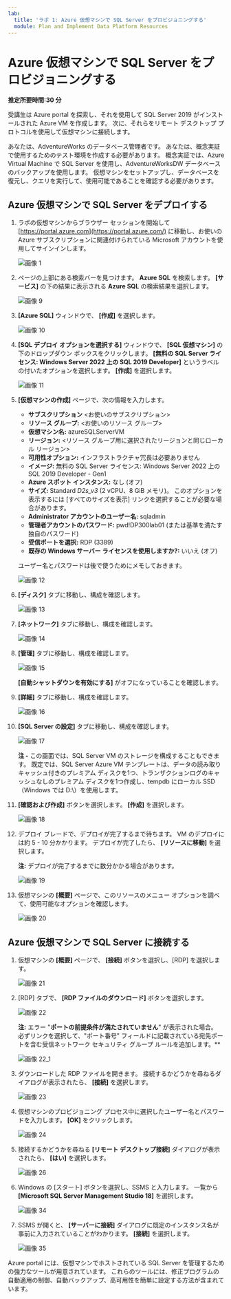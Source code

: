 ```yaml
---
lab:
  title: 'ラボ 1: Azure 仮想マシンで SQL Server をプロビジョニングする'
  module: Plan and Implement Data Platform Resources
---
```


# <a name="provision-a-sql-server-on-an-azure-virtual-machine"></a>Azure 仮想マシンで SQL Server をプロビジョニングする

**推定所要時間:30 分**

受講生は Azure portal を探索し、それを使用して SQL Server 2019 がインストールされた Azure VM を作成します。 次に、それらをリモート デスクトップ プロトコルを使用して仮想マシンに接続します。

あなたは、AdventureWorks のデータベース管理者です。 あなたは、概念実証で使用するためのテスト環境を作成する必要があります。 概念実証では、Azure Virtual Machine で SQL Server を使用し、AdventureWorksDW データベースのバックアップを使用します。 仮想マシンをセットアップし、データベースを復元し、クエリを実行して、使用可能であることを確認する必要があります。

## <a name="deploy-a-sql-server-on-an-azure-virtual-machine"></a>Azure 仮想マシンで SQL Server をデプロイする

1. ラボの仮想マシンからブラウザー セッションを開始して [https://portal.azure.com](https://portal.azure.com/) に移動し、お使いの Azure サブスクリプションに関連付けられている Microsoft アカウントを使用してサインインします。

    ![画像 1](../images/dp-300-module-01-lab-01.png)

1. ページの上部にある検索バーを見つけます。 **Azure SQL** を検索します。 **[サービス]** の下の結果に表示される **Azure SQL** の検索結果を選択します。

    ![画像 9](../images/dp-300-module-01-lab-09.png)

1. **[Azure SQL]** ウィンドウで、 **[作成]** を選択します。

    ![画像 10](../images/dp-300-module-01-lab-10.png)

1. **[SQL デプロイ オプションを選択する]** ウィンドウで、 **[SQL 仮想マシン]** の下のドロップダウン ボックスをクリックします。 **[無料の SQL Server ライセンス: Windows Server 2022 上の SQL 2019 Developer]** というラベルの付いたオプションを選択します。 **[作成]** を選択します。

    ![画像 11](../images/dp-300-module-01-lab-11.png)

1. **[仮想マシンの作成]** ページで、次の情報を入力します。

    - **サブスクリプション** &lt;お使いのサブスクリプション&gt;
    - **リソース グループ:** &lt;お使いのリソース グループ&gt;
    - **仮想マシン名:** azureSQLServerVM
    - **リージョン:** &lt;リソース グループ用に選択されたリージョンと同じローカル リージョン&gt;
    - **可用性オプション:** インフラストラクチャ冗長は必要ありません
    - **イメージ:** 無料の SQL Server ライセンス: Windows Server 2022 上の SQL 2019 Developer - Gen1
    - **Azure スポット インスタンス:** なし (オフ)
    - **サイズ:** Standard *D2s_v3* (2 vCPU、8 GiB メモリ)。 このオプションを表示するには [すべてのサイズを表示] リンクを選択することが必要な場合があります。
    - **Administrator アカウントのユーザー名:** sqladmin
    - **管理者アカウントのパスワード:** pwd!DP300lab01 (または基準を満たす独自のパスワード)
    - **受信ポートを選択:** RDP (3389)
    - **既存の Windows サーバー ライセンスを使用しますか?:** いいえ (オフ)

    ユーザー名とパスワードは後で使うためにメモしておきます。

    ![画像 12](../images/dp-300-module-01-lab-12.png)

1. **[ディスク]** タブに移動し、構成を確認します。

    ![画像 13](../images/dp-300-module-01-lab-13.png)

1. **[ネットワーク]** タブに移動し、構成を確認します。

    ![画像 14](../images/dp-300-module-01-lab-14.png)

1. **[管理]** タブに移動し、構成を確認します。

    ![画像 15](../images/dp-300-module-01-lab-15.png)

    **[自動シャットダウンを有効にする]** がオフになっていることを確認します。

1. **[詳細]** タブに移動し、構成を確認します。

    ![画像 16](../images/dp-300-module-01-lab-16.png)

1. **[SQL Server の設定]** タブに移動し、構成を確認します。

    ![画像 17](../images/dp-300-module-01-lab-17.png)

    **注 -** この画面では、SQL Server VM のストレージを構成することもできます。 既定では、SQL Server Azure VM テンプレートは、データの読み取りキャッシュ付きのプレミアム ディスクを1つ、トランザクションログのキャッシュなしのプレミアム ディスクを1つ作成し、tempdb にローカル SSD（Windows では D:\）を使用します。

1. **[確認および作成]** ボタンを選択します。 **[作成]** を選択します。

    ![画像 18](../images/dp-300-module-01-lab-18.png)

1. デプロイ ブレードで、デプロイが完了するまで待ちます。 VM のデプロイには約 5 - 10 分かかります。 デプロイが完了したら、 **[リソースに移動]** を選択します。

    **注:** デプロイが完了するまでに数分かかる場合があります。

    ![画像 19](../images/dp-300-module-01-lab-19.png)

1. 仮想マシンの **[概要]** ページで、このリソースのメニュー オプションを調べて、使用可能なオプションを確認します。

    ![画像 20](../images/dp-300-module-01-lab-20.png)

## <a name="connect-to-sql-server-on-an-azure-virtual-machine"></a>Azure 仮想マシンで SQL Server に接続する

1. 仮想マシンの **[概要]** ページで、 **[接続]** ボタンを選択し、[RDP] を選択します。

    ![画像 21](../images/dp-300-module-01-lab-21.png)

1. [RDP] タブで、 **[RDP ファイルのダウンロード]** ボタンを選択します。

    ![画像 22](../images/dp-300-module-01-lab-22.png)

    **注:** エラー "**ポートの前提条件が満たされていません**" が表示された場合。 必ずリンクを選択して、"ポート番号" フィールドに記載されている宛先ポートを含む受信ネットワーク セキュリティ グループ ルールを追加します。**

    ![画像 22_1](../images/dp-300-module-01-lab-22_1.png)

1. ダウンロードした RDP ファイルを開きます。 接続するかどうかを尋ねるダイアログが表示されたら、 **[接続]** を選択します。

    ![画像 23](../images/dp-300-module-01-lab-23.png)

1. 仮想マシンのプロビジョニング プロセス中に選択したユーザー名とパスワードを入力します。 **[OK]** をクリックします。

    ![画像 24](../images/dp-300-module-01-lab-24.png)

1. 接続するかどうかを尋ねる **[リモート デスクトップ接続]** ダイアログが表示されたら、 **[はい]** を選択します。

    ![画像 26](../images/dp-300-module-01-lab-26.png)

1. Windows の [スタート] ボタンを選択し、SSMS と入力します。 一覧から **[Microsoft SQL Server Management Studio 18]** を選択します。  

    ![画像 34](../images/dp-300-module-01-lab-34.png)

1. SSMS が開くと、 **[サーバーに接続]** ダイアログに既定のインスタンス名が事前に入力されていることがわかります。 **[接続]** を選択します。

    ![画像 35](../images/dp-300-module-01-lab-35.png)

Azure portal には、仮想マシンでホストされている SQL Server を管理するための強力なツールが用意されています。 これらのツールには、修正プログラムの自動適用の制御、自動バックアップ、高可用性を簡単に設定する方法が含まれています。
